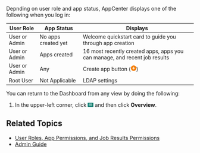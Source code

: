 Depnding on user role and app status, AppCenter displays one of the following when you log in:

| User Role          | App Status          |  Displays    |
| ------             | -----------         |  ---------  |
| User or Admin      | No apps created yet |  Welcome quickstart card to guide you through app creation       |
| User or Admin      | Apps created |  16 most recently created apps, apps you can manage, and recent job results       |
| User or Admin      | Any | Create app button (![addd button](images/add-orange.png))       |
| Root User          | Not Applicable |  LDAP settings       |

You can return to the Dashboard from any view by doing the following:

1. In the upper-left corner, click ![menu button](images/menu-button.png) and then click **Overview**.

## Related Topics
* [User Roles, App Permissions, and Job Results Permissions](app-permission-user-role.md)
* [Admin Guide](../admin-guide/index.md)
